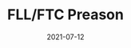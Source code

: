 ---
date: "2021-07-12"
draft: false
title: "FLL/FTC Preason"
page_title: "Intro to Competition Robotics"
description: "Are you curious about robotics, science, and teamwork? Join the Blue Ridge Boost teams for a week-long introduction to FIRST LEGO League Challenge (FLL Challenge) and FIRST Tech Challenge (FTC)."
summary: "Are you curious about robotics, science, and teamwork? Join the Blue Ridge Boost teams for a week-long introduction to FIRST LEGO League Challenge (FLL Challenge) and FIRST Tech Challenge (FTC).

Students in grades 4-8 are invited to morning sessions focused on FLL Challenge robotics, learning alongside experienced Blue Ridge Boost team members.

Students in grades 7-12 can work with our rookie FTC team, learning about the program and helping build our first FTC robot.

This week-long program offers hands-on experience with robotics, programming, and collaborative problem-solving for both beginners and those looking to expand their skills."

section: "camps"
camp_type: "5-day Camp"
camp_name: "Intro to Competition Robotics. FLL/FTC Preseason."

enabled: true

camp_options: 
- "AM"
- "PM"
- "Full-Day"

topic: "Robotics"
ages: "10 to 13"
start_date: "2024-08-12" 
end_date: "2024-08-26"
product_id: "680153604"
icon: "/images/camps/icons/FIRST-Icon.png"

---
